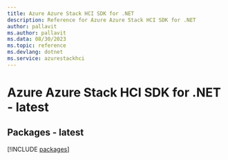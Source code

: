 ```yaml
---
title: Azure Azure Stack HCI SDK for .NET
description: Reference for Azure Azure Stack HCI SDK for .NET
author: pallavit
ms.author: pallavit
ms.data: 08/30/2023
ms.topic: reference
ms.devlang: dotnet
ms.service: azurestackhci
---
```

# Azure Azure Stack HCI SDK for .NET - latest
## Packages - latest
[!INCLUDE [packages](azure-stack-hci-index.md)]